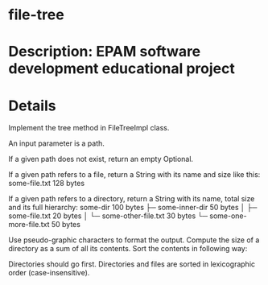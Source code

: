 # file-tree
# Description: EPAM software development educational project
# Details


Implement the tree method in FileTreeImpl class.


An input parameter is a path.


If a given path does not exist, return an empty Optional.


If a given path refers to a file, return a String with its name and size like this:
some-file.txt 128 bytes


If a given path refers to a directory, return a String with its name, total size and its full hierarchy:
some-dir 100 bytes
├─ some-inner-dir 50 bytes
│  ├─ some-file.txt 20 bytes
│  └─ some-other-file.txt 30 bytes
└─ some-one-more-file.txt 50 bytes



Use pseudo-graphic characters to format the output.
Compute the size of a directory as a sum of all its contents.
Sort the contents in following way:

Directories should go first.
Directories and files are sorted in lexicographic order (case-insensitive).
